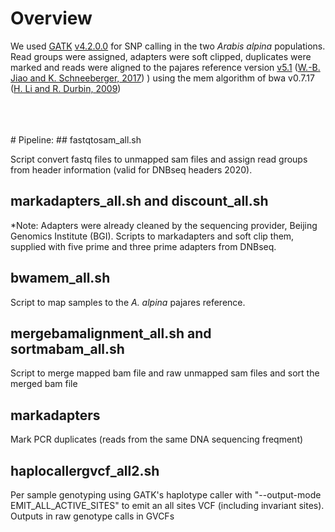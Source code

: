 # Overview 
We used [GATK](https://www.nature.com/articles/ng.806) [v4.2.0.0](https://gatk.broadinstitute.org/hc/en-us/sections/360012354372-4-2-0-0) for SNP calling in the two *Arabis alpina* populations. Read groups were assigned, adapters were soft clipped, duplicates were marked and reads were aligned to the pajares reference version [v5.1](http://www.arabis-alpina.org/data/ArabisAlpina/assemblies/V5.1/Arabis_alpina.MPIPZ.version_5.1.chr.all.fasta.gz) ([W.-B. Jiao and K. Schneeberger, 2017](https://www.sciencedirect.com/science/article/pii/S1369526616301315?via%3Dihub)) ) using the mem algorithm of bwa v0.7.17 ([H. Li and R. Durbin, 2009](https://pubmed.ncbi.nlm.nih.gov/19451168/))

<br>
<br>
<br>
# Pipeline:
## fastqtosam_all.sh

Script convert fastq files to unmapped sam files and assign read groups from header information (valid for DNBseq headers 2020). 
<br>
## markadapters_all.sh and discount_all.sh
\*Note: Adapters were already cleaned by the sequencing provider, Beijing Genomics Institute (BGI). 
Scripts to markadapters and soft clip them, supplied with five prime and three prime adapters from DNBseq.
<br>
## bwamem_all.sh
Script to map samples to the *A. alpina* pajares reference.
<br>
## mergebamalignment_all.sh and sortmabam_all.sh
Script to merge mapped bam file and raw unmapped sam files and sort the merged bam file
<br>
## markadapters
Mark PCR duplicates (reads from the same DNA sequencing freqment)

## haplocallergvcf_all2.sh
Per sample genotyping using GATK's haplotype caller with "--output-mode EMIT_ALL_ACTIVE_SITES" to emit an all sites VCF (including invariant sites). Outputs in raw genotype calls in GVCFs
